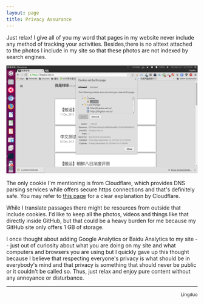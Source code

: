 ```yaml
---
layout: page
title: Privacy Assurance
---
```


Just relax! I give all of you my word that pages in my website never include any method of tracking your activities. Besides,there is no alttext attached to the photos I include in my site so that these photos are not indexed by search engines.

![](/public/assets/cookies.png)

The only cookie I'm mentioning is from Cloudflare, which provides DNS parsing services while offers secure https connections and that's definitely safe. You may refer to [this page](https://support.cloudflare.com/hc/en-us/articles/200170156-What-does-the-CloudFlare-cfduid-cookie-do-) for a clear explanation by Cloudflare.

While I translate passages there might be resources from outside that include cookies. I'd like to keep all the photos, videos and things like that directly inside GitHub, but that could be a heavy burden for me because my GitHub site only offers 1 GB of storage.

I once thought about adding Google Analytics or Baidu Analytics to my site -- just out of curiosity about what you are doing on my site and what computers and browsers you are using but I quickly gave up this thought because I believe that respecting everyone's privacy is what should be in everybody's mind and that privacy is something that should never be public or it couldn't be called so. Thus, just relax and enjoy pure content without any annoyance or disturbance.

<hr />
<small><p align=right>Lingduo</p></small>
